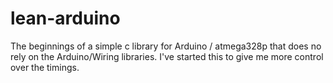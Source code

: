 # lean-arduino
The beginnings of a simple c library for Arduino / atmega328p that does no rely on the Arduino/Wiring libraries. I've started this to give me more control over the timings.
